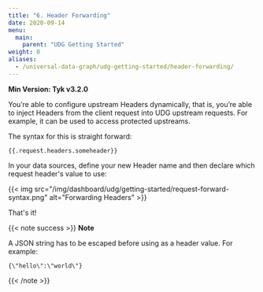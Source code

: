 ```yaml
---
title: "6. Header Forwarding"
date: 2020-09-14
menu:
  main:
    parent: "UDG Getting Started"
weight: 0
aliases:
  - /universal-data-graph/udg-getting-started/header-forwarding/
---
```


**Min Version: Tyk v3.2.0**

You’re able to configure upstream Headers dynamically, that is, you’re able to inject Headers from the client request into UDG upstream requests. For example, it can be used to access protected upstreams.

The syntax for this is straight forward:

```
{{.request.headers.someheader}}
```

In your data sources, define your new Header name and then declare which request header's value to use:

{{< img src="/img/dashboard/udg/getting-started/request-forward-syntax.png" alt="Forwarding Headers" >}}

That's it!

{{< note success >}}
**Note**

A JSON string has to be escaped before using as a header value. For example:

```
{\"hello\":\"world\"}
```

{{< /note >}}
